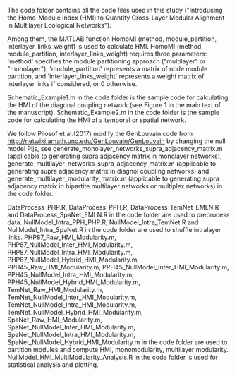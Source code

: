 The code folder contains all the code files used in this study ("Introducing the Homo-Module Index (HMI) to Quantify Cross-Layer Modular Alignment in Multilayer Ecological Networks").

Among them, the MATLAB function HomoMI (method, module_partition, interlayer_links_weight) is used to calculate HMI.
HomoMI (method, module_partition, interlayer_links_weight) requires three parameters: 
'method' specifies the module partitioning approach ("multilayer" or "monolayer"), 
'module_partition' represents a matrix of node module partition, and 
'interlayer_links_weight' represents a weight matrix of interlayer links if considered, or 0 otherwise.

Schematic_Example1.m in the code folder is the sample code for calculating the HMI of the diagonal coupling network (see Figure 1 in the main text of the manuscript).
Schematic_Example2.m in the code folder is the sample code for calculating the HMI of a temporal or spatial network.

We follow Pilosof et al.(2017) modify the GenLouvain code from http://netwiki.amath.unc.edu/GenLouvain/GenLouvain by changing the null model Pijs, see generate_monolayer_networks_supra_adjacency_matrix.m (applicable to generating supra adjacency matrix in monolayer networks), generate_multilayer_networks_supra_adjacency_matrix.m (applicable to generating supra adjacency matrix in diagnol coupling networks) and generate_multilayer_modularity_matrix.m (applicable to generating supra adjacency matrix in bipartite multilayer networks or multiplex networks) in the code folder.

DataProcess_PHP.R, DataProcess_PPH.R, DataProcess_TemNet_EMLN.R and DataProcess_SpaNet_EMLN.R in the code folder are used to preprocess data.
NullModel_Intra_PPH_PHP.R, NullModel_Intra_TemNet.R and NullModel_Intra_SpaNet.R in the code folder are used to shuffle intralayer links.
PHP87_Raw_HMI_Modularity.m, PHP87_NullModel_Inter_HMI_Modularity.m, PHP87_NullModel_Intra_HMI_Modularity.m, PHP87_NullModel_Hybrid_HMI_Modularity.m,
PPH45_Raw_HMI_Modularity.m, PPH45_NullModel_Inter_HMI_Modularity.m, PPH45_NullModel_Intra_HMI_Modularity.m, PPH45_NullModel_Hybrid_HMI_Modularity.m,
TemNet_Raw_HMI_Modularity.m, TemNet_NullModel_Inter_HMI_Modularity.m, TemNet_NullModel_Intra_HMI_Modularity.m, TemNet_NullModel_Hybrid_HMI_Modularity.m,
SpaNet_Raw_HMI_Modularity.m, SpaNet_NullModel_Inter_HMI_Modularity.m, SpaNet_NullModel_Intra_HMI_Modularity.m, SpaNet_NullModel_Hybrid_HMI_Modularity.m
in the code folder are used to partition modules and compute HMI, monomodularity, multilayer modularity.
NullModel_HMI_MultiModularity_Analysis.R in the code folder is used for statistical analysis and plotting.
